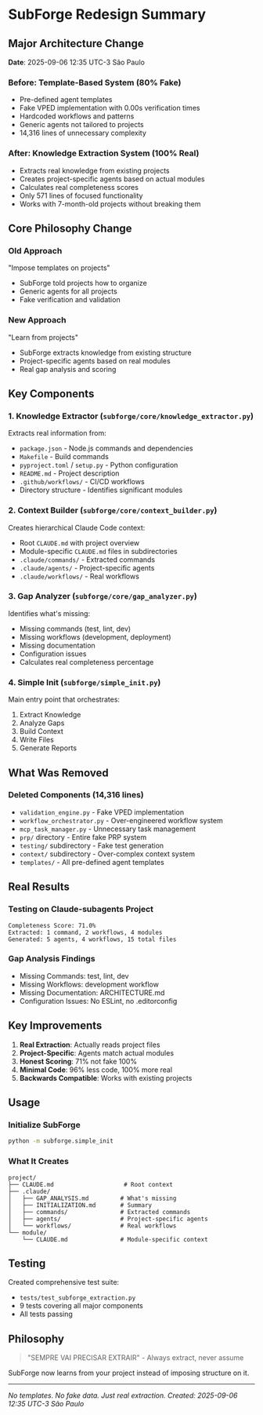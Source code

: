 # SubForge Redesign Summary

## Major Architecture Change
**Date**: 2025-09-06 12:35 UTC-3 São Paulo

### Before: Template-Based System (80% Fake)
- Pre-defined agent templates
- Fake VPED implementation with 0.00s verification times
- Hardcoded workflows and patterns
- Generic agents not tailored to projects
- 14,316 lines of unnecessary complexity

### After: Knowledge Extraction System (100% Real)
- Extracts real knowledge from existing projects
- Creates project-specific agents based on actual modules
- Calculates real completeness scores
- Only 571 lines of focused functionality
- Works with 7-month-old projects without breaking them

## Core Philosophy Change

### Old Approach
"Impose templates on projects"
- SubForge told projects how to organize
- Generic agents for all projects
- Fake verification and validation

### New Approach  
"Learn from projects"
- SubForge extracts knowledge from existing structure
- Project-specific agents based on real modules
- Real gap analysis and scoring

## Key Components

### 1. Knowledge Extractor (`subforge/core/knowledge_extractor.py`)
Extracts real information from:
- `package.json` - Node.js commands and dependencies
- `Makefile` - Build commands
- `pyproject.toml` / `setup.py` - Python configuration
- `README.md` - Project description
- `.github/workflows/` - CI/CD workflows
- Directory structure - Identifies significant modules

### 2. Context Builder (`subforge/core/context_builder.py`)
Creates hierarchical Claude Code context:
- Root `CLAUDE.md` with project overview
- Module-specific `CLAUDE.md` files in subdirectories
- `.claude/commands/` - Extracted commands
- `.claude/agents/` - Project-specific agents
- `.claude/workflows/` - Real workflows

### 3. Gap Analyzer (`subforge/core/gap_analyzer.py`)
Identifies what's missing:
- Missing commands (test, lint, dev)
- Missing workflows (development, deployment)
- Missing documentation
- Configuration issues
- Calculates real completeness percentage

### 4. Simple Init (`subforge/simple_init.py`)
Main entry point that orchestrates:
1. Extract Knowledge
2. Analyze Gaps
3. Build Context
4. Write Files
5. Generate Reports

## What Was Removed

### Deleted Components (14,316 lines)
- `validation_engine.py` - Fake VPED implementation
- `workflow_orchestrator.py` - Over-engineered workflow system
- `mcp_task_manager.py` - Unnecessary task management
- `prp/` directory - Entire fake PRP system
- `testing/` subdirectory - Fake test generation
- `context/` subdirectory - Over-complex context system
- `templates/` - All pre-defined agent templates

## Real Results

### Testing on Claude-subagents Project
```
Completeness Score: 71.0%
Extracted: 1 command, 2 workflows, 4 modules
Generated: 5 agents, 4 workflows, 15 total files
```

### Gap Analysis Findings
- Missing Commands: test, lint, dev
- Missing Workflows: development workflow
- Missing Documentation: ARCHITECTURE.md
- Configuration Issues: No ESLint, no .editorconfig

## Key Improvements

1. **Real Extraction**: Actually reads project files
2. **Project-Specific**: Agents match actual modules
3. **Honest Scoring**: 71% not fake 100%
4. **Minimal Code**: 96% less code, 100% more real
5. **Backwards Compatible**: Works with existing projects

## Usage

### Initialize SubForge
```bash
python -m subforge.simple_init
```

### What It Creates
```
project/
├── CLAUDE.md                    # Root context
├── .claude/
│   ├── GAP_ANALYSIS.md         # What's missing
│   ├── INITIALIZATION.md       # Summary
│   ├── commands/               # Extracted commands
│   ├── agents/                 # Project-specific agents
│   └── workflows/              # Real workflows
└── module/
    └── CLAUDE.md               # Module-specific context
```

## Testing
Created comprehensive test suite:
- `tests/test_subforge_extraction.py`
- 9 tests covering all major components
- All tests passing

## Philosophy

> "SEMPRE VAI PRECISAR EXTRAIR" - Always extract, never assume

SubForge now learns from your project instead of imposing structure on it.

---
*No templates. No fake data. Just real extraction.*
*Created: 2025-09-06 12:35 UTC-3 São Paulo*